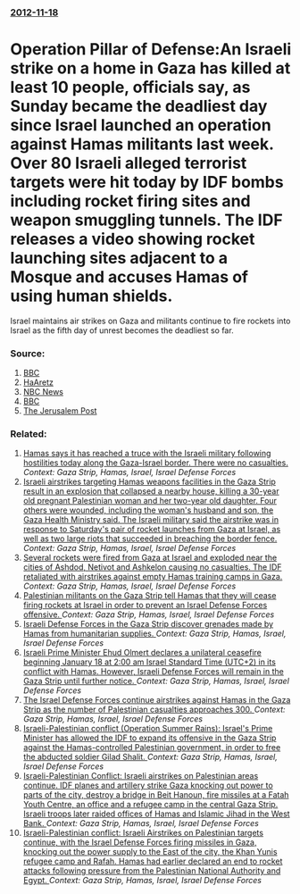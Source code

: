 ### [2012-11-18](/news/2012/11/18/index.md)

# Operation Pillar of Defense:An Israeli strike on a home in Gaza has killed at least 10 people, officials say, as Sunday became the deadliest day since Israel launched an operation against Hamas militants last week. Over 80 Israeli alleged terrorist targets were hit today by IDF bombs including rocket firing sites and weapon smuggling tunnels. The IDF releases a video showing rocket launching sites adjacent to a Mosque and accuses Hamas of using human shields. 

Israel maintains air strikes on Gaza and militants continue to fire rockets into Israel as the fifth day of unrest becomes the deadliest so far.


### Source:

1. [BBC](http://www.bbc.co.uk/news/world-middle-east-20386755)
2. [HaAretz](http://www.haaretz.com/news/diplomacy-defense/netanyahu-to-foreign-leaders-will-accept-comprehensive-ceasefire-if-the-rocket-fire-stops.premium-1.478664/netanyahu-to-foreign-leaders-will-accept-comprehensive-ceasefire-if-the-rocket-fire-stops.premium-1.478664)
3. [NBC News](http://worldnews.nbcnews.com/_news/2012/11/18/15252420-netanyahu-israel-prepared-for-significant-expansion-of-gaza-operation?lite)
4. [BBC](http://www.bbc.co.uk/news/world-middle-east-20383001)
5. [The Jerusalem Post](http://www.jpost.com/Defense/Article.aspx?id=292424)

### Related:

1. [Hamas says it has reached a truce with the Israeli military following hostilities today along the Gaza-Israel border. There were no casualties. ](/news/2016/05/4/hamas-says-it-has-reached-a-truce-with-the-israeli-military-following-hostilities-today-along-the-gaza-israel-border-there-were-no-casualti.md) _Context: Gaza Strip, Hamas, Israel, Israel Defense Forces_
2. [Israeli airstrikes targeting Hamas weapons facilities in the Gaza Strip result in an explosion that collapsed a nearby house, killing a 30-year old pregnant Palestinian woman and her two-year old daughter. Four others were wounded, including the woman's husband and son, the Gaza Health Ministry said. The Israeli military said the airstrike was in response to Saturday's pair of rocket launches from Gaza at Israel, as well as two large riots that succeeded in breaching the border fence.  ](/news/2015/10/11/israeli-airstrikes-targeting-hamas-weapons-facilities-in-the-gaza-strip-result-in-an-explosion-that-collapsed-a-nearby-house-killing-a-30-y.md) _Context: Gaza Strip, Hamas, Israel, Israel Defense Forces_
3. [Several rockets were fired from Gaza at Israel and exploded near the cities of Ashdod, Netivot and Ashkelon causing no casualties. The IDF retaliated with airstrikes against empty Hamas training camps in Gaza. ](/news/2015/06/4/several-rockets-were-fired-from-gaza-at-israel-and-exploded-near-the-cities-of-ashdod-netivot-and-ashkelon-causing-no-casualties-the-idf-r.md) _Context: Gaza Strip, Hamas, Israel, Israel Defense Forces_
4. [Palestinian militants on the Gaza Strip tell Hamas that they will cease firing rockets at Israel in order to prevent an Israel Defense Forces offensive. ](/news/2011/01/12/palestinian-militants-on-the-gaza-strip-tell-hamas-that-they-will-cease-firing-rockets-at-israel-in-order-to-prevent-an-israel-defense-force.md) _Context: Gaza Strip, Hamas, Israel, Israel Defense Forces_
5. [ Israeli Defense Forces in the Gaza Strip discover grenades made by Hamas from humanitarian supplies. ](/news/2009/02/13/israeli-defense-forces-in-the-gaza-strip-discover-grenades-made-by-hamas-from-humanitarian-supplies.md) _Context: Gaza Strip, Hamas, Israel, Israel Defense Forces_
6. [ Israeli Prime Minister Ehud Olmert declares a unilateral ceasefire beginning January 18 at 2:00 am Israel Standard Time (UTC+2) in its conflict with Hamas. However, Israeli Defense Forces will remain in the Gaza Strip until further notice. ](/news/2009/01/17/israeli-prime-minister-ehud-olmert-declares-a-unilateral-ceasefire-beginning-january-18-at-2-00-am-israel-standard-time-utc-2-in-its-conf.md) _Context: Gaza Strip, Hamas, Israel, Israel Defense Forces_
7. [The Israel Defense Forces continue airstrikes against Hamas in the Gaza Strip as the number of Palestinian casualties approaches 300. ](/news/2008/12/28/the-israel-defense-forces-continue-airstrikes-against-hamas-in-the-gaza-strip-as-the-number-of-palestinian-casualties-approaches-300.md) _Context: Gaza Strip, Hamas, Israel, Israel Defense Forces_
8. [ Israeli-Palestinian conflict (Operation Summer Rains): Israel's Prime Minister has allowed the IDF to expand its offensive in the Gaza Strip against the Hamas-controlled Palestinian government, in order to free the abducted soldier Gilad Shalit. ](/news/2006/07/5/israeli-palestinian-conflict-operation-summer-rains-p-israel-s-prime-minister-has-allowed-the-idf-to-expand-its-offensive-in-the-gaza-str.md) _Context: Gaza Strip, Hamas, Israel, Israel Defense Forces_
9. [ Israeli-Palestinian Conflict: Israeli airstrikes on Palestinian areas continue.  IDF planes and artillery strike Gaza knocking out power to parts of the city, destroy a bridge in Beit Hanoun, fire missiles at a Fatah Youth Centre, an office and a refugee camp in the central Gaza Strip. Israeli troops later raided offices of Hamas and Islamic Jihad in the West Bank. ](/news/2005/09/28/israeli-palestinian-conflict-israeli-airstrikes-on-palestinian-areas-continue-idf-planes-and-artillery-strike-gaza-knocking-out-power-to.md) _Context: Gaza Strip, Hamas, Israel, Israel Defense Forces_
10. [ Israeli-Palestinian conflict: Israeli Airstrikes on Palestinian targets continue, with the Israel Defense Forces firing missiles in Gaza, knocking out the power supply to the East of the city, the Khan Yunis refugee camp and Rafah.  Hamas had earlier declared an end to rocket attacks following pressure from the Palestinian National Authority and Egypt. ](/news/2005/09/26/israeli-palestinian-conflict-israeli-airstrikes-on-palestinian-targets-continue-with-the-israel-defense-forces-firing-missiles-in-gaza-k.md) _Context: Gaza Strip, Hamas, Israel, Israel Defense Forces_

